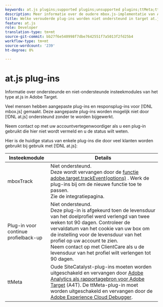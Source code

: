 ```yaml
---
keywords: at.js plugins;supported plugins;unsupported plugins;ttMeta;ttmeta;mboxTrack
description: Meer informatie over de oudere mbox.js-implementatie van Adobe Target. Migreer naar de Adobe Experience Platform Web SDK (AEP Web SDK) of naar de nieuwste versie van at.js.
title: Welke verouderde plug-ins worden niet ondersteund in target at.js?
feature: at.js
role: Developer
translation-type: tm+mt
source-git-commit: bb27f6e540998f7dbe7642551f7a5013f2fd25b4
workflow-type: tm+mt
source-wordcount: '239'
ht-degree: 0%

---
```



# at.js plug-ins

Informatie over ondersteunde en niet-ondersteunde insteekmodules van het type at.js in Adobe Target.

Veel mensen hebben aangepaste plug-ins en responsplug-ins voor [!DNL mbox.js] gemaakt. Deze aangepaste plug-ins worden mogelijk niet door [!DNL at.js] ondersteund zonder te worden bijgewerkt.

Neem contact op met uw accountvertegenwoordiger als u een plug-in gebruikt die hier niet wordt vermeld en u de status wilt weten.

Hier is de huidige status van enkele plug-ins die door veel klanten worden gebruikt bij gebruik met [!DNL at.js]:

| Insteekmodule | Details |
|--- |--- |
| mboxTrack | Niet ondersteund.<br>Deze wordt vervangen door de  [functie adobe.target.trackEvent(options)](/help/c-implementing-target/c-implementing-target-for-client-side-web/adobe-target-trackevent.md) . Werk de plug-ins bij om de nieuwe functie toe te passen.<br>Zie de  [](/help/c-implementing-target/c-implementing-target-for-client-side-web/c-how-atjs-works/target-atjs-integrations.md) integratiepagina. |
| Plug-in voor continue profielback-up | Niet ondersteund.<br>Deze plug-in is afgekeurd toen de levensduur van het doelprofiel werd verlengd van twee weken tot 90 dagen. Controleer de vervaldatum van het cookie van uw box om de instelling voor de levensduur van het profiel op uw account te zien.<br>Neem contact op met ClientCare als u de levensduur van het profiel wilt verlengen tot 90 dagen. |
| ttMeta | Oude SiteCatalyst-plug-ins moeten worden uitgeschakeld en vervangen door [Adobe Analytics als rapportagebron voor Adobe Target](/help/c-integrating-target-with-mac/a4t/a4t.md) (A4T). De ttMeta-plug-in moet worden uitgeschakeld en vervangen door de [Adobe Experience Cloud Debugger](https://chrome.google.com/webstore/detail/adobe-experience-cloud-de/ocdmogmohccmeicdhlhhgepeaijenapj). |